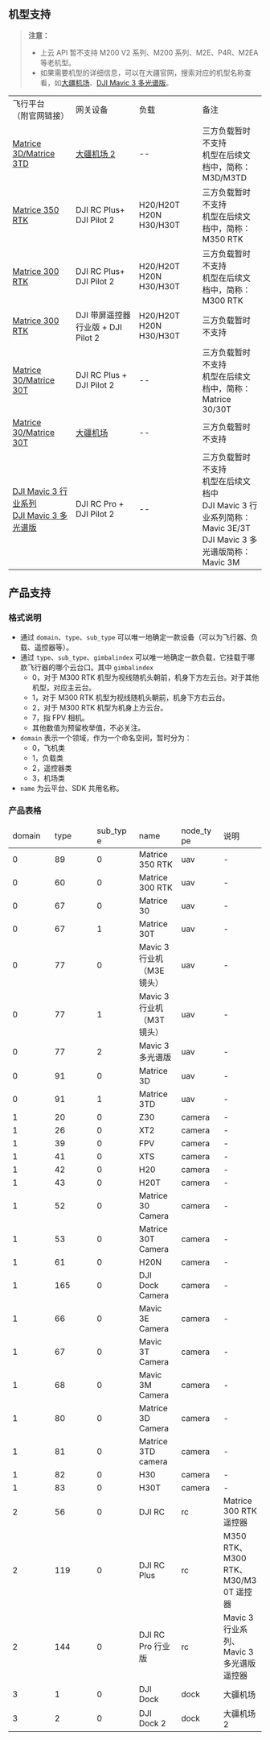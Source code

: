 
## 机型支持

> **注意：**
> 
> * 上云 API 暂不支持 M200 V2 系列、M200 系列、M2E、P4R、M2EA 等老机型。
> * 如果需要机型的详细信息，可以在大疆官网，搜索对应的机型名称查看，如[大疆机场](https://www.dji.com/cn/dock)、[DJI Mavic 3 多光谱版](https://ag.dji.com/cn/mavic-3-m)。

<table width="100%" style="display: table; table-layout:fixed;">
    <tr>
        <td>飞行平台<br/>（附官网链接）</td>
        <td>网关设备</td>
        <td>负载</td>
        <td>备注</td>
    </tr>
    <tr>
        <td><a href="">Matrice 3D/Matrice 3TD</a></td>
        <td><a href="">大疆机场 2</a></td>
        <td>--</td>
        <td>三方负载暂时不支持<br/> 机型在后续文档中，简称：M3D/M3TD</td>
    </tr>
    <tr>
        <td><a href="https://enterprise.dji.com/cn/matrice-350-rtk">Matrice 350 RTK</a></td>
        <td>DJI RC Plus+ DJI Pilot 2</td>
        <td>H20/H20T<br/>H20N<br/>H30/H30T</td>
        <td>三方负载暂时不支持 <br/> 机型在后续文档中，简称：M350 RTK</td>
    </tr>
    <tr>
        <td><a href="https://www.dji.com/matrice-300">Matrice 300 RTK</a></td>
        <td>DJI RC Plus+ DJI Pilot 2</td>
        <td>H20/H20T<br/>H20N<br/>H30/H30T</td>
        <td>三方负载暂时不支持 <br/> 机型在后续文档中，简称：M300 RTK</td>
    </tr>
    <tr>
        <td><a href="https://www.dji.com/matrice-300">Matrice 300 RTK</a></td>
        <td>DJI 带屏遥控器行业版 + DJI Pilot 2</td>
        <td>H20/H20T<br/>H20N<br/>H30/H30T</td>
        <td>三方负载暂时不支持</td>
    </tr>
    <tr>
        <td><a href="https://www.dji.com/matrice-30">Matrice 30/Matrice 30T</a></td>
        <td>DJI RC Plus + DJI Pilot 2</td>
        <td>--</td>
        <td>三方负载暂时不支持 <br/> 机型在后续文档中，简称：Matrice 30/30T</td>
    </tr>
    <tr>
        <td><a href="https://www.dji.com/matrice-30">Matrice 30/Matrice 30T</a></td>
        <td><a href="https://www.dji.com/dock">大疆机场</a></td>
        <td>--</td>
        <td>三方负载暂时不支持</td>
    </tr>
    <tr>
        <td><a href="https://www.dji.com/mavic-3-enterprise">DJI Mavic 3 行业系列</a> <br/><a href="https://ag.dji.com/mavic-3-m"> DJI Mavic 3 多光谱版</a></td>
        <td>DJI RC Pro + DJI Pilot 2</td>
        <td>--</td>
        <td>三方负载暂时不支持 <br/> 机型在后续文档中<br/>DJI Mavic 3 行业系列简称：Mavic 3E/3T<br/>DJI Mavic 3 多光谱版简称：Mavic 3M</td>
    </tr>
</table>

## 产品支持

### 格式说明

* 通过 `domain`、`type`、`sub_type` 可以唯一地确定一款设备（可以为飞行器、负载、遥控器等）。
* 通过 `type`、`sub_type`、`gimbalindex` 可以唯一地确定一款负载，它挂载于哪款飞行器的哪个云台口。其中 `gimbalindex`
  * 0，对于 M300 RTK 机型为视线随机头朝前，机身下方左云台。对于其他机型，对应主云台。
  * 1，对于 M300 RTK 机型为视线随机头朝前，机身下方右云台。
  * 2，对于 M300 RTK 机型为机身上方云台。
  * 7，指 FPV 相机。
  * 其他数值为预留枚举值，不必关注。
* `domain` 表示一个领域，作为一个命名空间，暂时分为：
  * 0，飞机类
  * 1，负载类
  * 2，遥控器类
  * 3，机场类
* `name` 为云平台、SDK 共用名称。


### 产品表格

<table width="100%" style="display: table; table-layout:fixed;">
<thead>
    <tr>
        <td>domain</td>
        <td>type</td>
        <td>sub_type</td>
        <td>name</td>
        <td>node_type</td>
        <td>说明</td>
    </tr>
</thead>
<tbody>
    <tr>
        <td>0</td>
        <td>89</td>
        <td>0</td>
        <td>Matrice 350 RTK</td>
        <td>uav</td>
        <td>-</td>
    </tr>
    <tr>
        <td>0</td>
        <td>60</td>
        <td>0</td>
        <td>Matrice 300 RTK</td>
        <td>uav</td>
        <td>-</td>
    </tr>
    <tr>
        <td>0</td>
        <td>67</td>
        <td>0</td>
        <td>Matrice 30</td>
        <td>uav</td>
        <td>-</td>
    </tr>
    <tr>
        <td>0</td>
        <td>67</td>
        <td>1</td>
        <td>Matrice 30T</td>
        <td>uav</td>
        <td>-</td>
    </tr>
    <tr>
        <td>0</td>
        <td>77</td>
        <td>0</td>
        <td>Mavic 3 行业机（M3E 镜头）</td>
        <td>uav</td>
        <td>-</td>
    </tr>
    <tr>
        <td>0</td>
        <td>77</td>
        <td>1</td>
        <td>Mavic 3 行业机（M3T 镜头）</td>
        <td>uav</td>
        <td>-</td>
    </tr>
    <tr>
        <td>0</td>
        <td>77</td>
        <td>2</td>
        <td>Mavic 3 多光谱版</td>
        <td>uav</td>
        <td>-</td>
    </tr>
    <tr>
        <td>0</td>
        <td>91</td>
        <td>0</td>
        <td>Matrice 3D</td>
        <td>uav</td>
        <td>-</td>
    </tr>
    <tr>
        <td>0</td>
        <td>91</td>
        <td>1</td>
        <td>Matrice 3TD</td>
        <td>uav</td>
        <td>-</td>
    </tr>
    <tr>
        <td>1</td>
        <td>20</td>
        <td>0</td>
        <td>Z30</td>
        <td>camera</td>
        <td>-</td>
    </tr>
    <tr>
        <td>1</td>
        <td>26</td>
        <td>0</td>
        <td>XT2</td>
        <td>camera</td>
        <td>-</td>
    </tr>
    <tr>
        <td>1</td>
        <td>39</td>
        <td>0</td>
        <td>FPV</td>
        <td>camera</td>
        <td>-</td>
    </tr>
    <tr>
        <td>1</td>
        <td>41</td>
        <td>0</td>
        <td>XTS</td>
        <td>camera</td>
        <td>-</td>
    </tr>
    <tr>
        <td>1</td>
        <td>42</td>
        <td>0</td>
        <td>H20</td>
        <td>camera</td>
        <td>-</td>
    </tr>
    <tr>
        <td>1</td>
        <td>43</td>
        <td>0</td>
        <td>H20T</td>
        <td>camera</td>
        <td>-</td>
    </tr>
    <tr>
        <td>1</td>
        <td>52</td>
        <td>0</td>
        <td>Matrice 30 Camera</td>
        <td>camera</td>
        <td>-</td>
    </tr>
    <tr>
        <td>1</td>
        <td>53</td>
        <td>0</td>
        <td>Matrice 30T Camera</td>
        <td>camera</td>
        <td>-</td>
    </tr>
    <tr>
        <td>1</td>
        <td>61</td>
        <td>0</td>
        <td>H20N</td>
        <td>camera</td>
        <td>-</td>
    </tr>
    <tr>
        <td>1</td>
        <td>165</td>
        <td>0</td>
        <td>DJI Dock Camera</td>
        <td>camera</td>
        <td>-</td>
    </tr>
    <tr>
        <td>1</td>
        <td>66</td>
        <td>0</td>
        <td>Mavic 3E Camera</td>
        <td>camera</td>
        <td>-</td>
    </tr>
    <tr>
        <td>1</td>
        <td>67</td>
        <td>0</td>
        <td>Mavic 3T Camera</td>
        <td>camera</td>
        <td>-</td>
    </tr>
    <tr>
        <td>1</td>
        <td>68</td>
        <td>0</td>
        <td>Mavic 3M Camera</td>
        <td>camera</td>
        <td>-</td>
    </tr>
<tr>
        <td>1</td>
        <td>80</td>
        <td>0</td>
        <td>Matrice 3D Camera</td>
        <td>camera</td>
        <td>-</td>
    </tr>
<tr>
        <td>1</td>
        <td>81</td>
        <td>0</td>
        <td>Matrice 3TD camera</td>
        <td>camera</td>
        <td>-</td>
    </tr>
<tr>
        <td>1</td>
        <td>82</td>
        <td>0</td>
        <td>H30</td>
        <td>camera</td>
        <td>-</td>
    </tr>
<tr>
        <td>1</td>
        <td>83</td>
        <td>0</td>
        <td>H30T</td>
        <td>camera</td>
        <td>-</td>
    </tr>
    <tr>
        <td>2</td>
        <td>56</td>
        <td>0</td>
        <td>DJI RC</td>
        <td>rc</td>
        <td>Matrice 300 RTK 遥控器</td>
    </tr>
    <tr>
        <td>2</td>
        <td>119</td>
        <td>0</td>
        <td>DJI RC Plus</td>
        <td>rc</td>
        <td>M350 RTK、M300 RTK、M30/M30T 遥控器</td>
    </tr>
    <tr>
        <td>2</td>
        <td>144</td>
        <td>0</td>
        <td>DJI RC Pro 行业版</td>
        <td>rc</td>
        <td>Mavic 3 行业系列、Mavic 3 多光谱版 遥控器</td>
    </tr>
    <tr>
        <td>3</td>
        <td>1</td>
        <td>0</td>
        <td>DJI Dock</td>
        <td>dock</td>
        <td>大疆机场</td>
    </tr>
    <tr>
        <td>3</td>
        <td>2</td>
        <td>0</td>
        <td>DJI Dock 2</td>
        <td>dock</td>
        <td>大疆机场 2</td>
    </tr>
</tbody>
</table>

